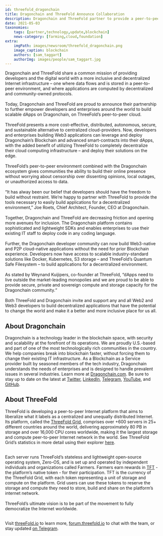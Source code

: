 ```yaml
---
id: threefold_dragonchain
title: Dragonchain and ThreeFold Announce Collaboration
description: Dragonchain and ThreeFold partner to provide a peer-to-peer cloud for Dragonchain’s growing developer community
date: 2021-05-03
taxonomies:
    tags: [partner,technology,update,blockchain]
    news-category: [farming,cloud,foundation]
extra:
    imgPath: images/newsroom/threefold_dragonchain.png
    image_caption: blockchain
    authors: [sam_taggart]
    authorImg: images/people/sam_taggart.jpg
---
```


Dragonchain and ThreeFold share a common mission of providing developers and the digital world with a more inclusive and decentralized Internet infrastructure – one where data flows and is stored in a peer-to-peer environment, and where applications are computed by decentralized and community-owned protocols.
<br/>
<br/>
Today, Dragonchain and ThreeFold are proud to announce their partnership to further empower developers and enterprises around the world to build scalable dApps on Dragonchain, on ThreeFold’s peer-to-peer cloud.
<br/>
<br/>
ThreeFold presents a more cost-effective, distributed, autonomous, secure, and sustainable alternative to centralized cloud-providers. Now, developers and enterprises building Web3 applications can leverage and deploy Dragonchain’s Blockchain and advanced smart-contracts into their dApps, with the added benefit of utilizing ThreeFold to completely decentralize their cloud computing infrastructure – and deploy their solutions on the edge.
<br/>
<br/>
ThreeFold’s peer-to-peer environment combined with the Dragonchain ecosystem gives communities the ability to build their online presence without worrying about censorship over dissenting opinions, local outages, or unauthorized access to data.
<br/>
<br/>
“It has alway been our belief that developers should have the freedom to build without restraint. We’re happy to partner with ThreeFold to provide the tools necessary to easily build applications for a decentralized environment,” Joe Roets, Chief Architect, Founder, CEO at Dragonchain.
<br/>
<br/>
Together, Dragonchain and ThreeFold are decreasing friction and opening more avenues for inclusion. The Dragonchain platform contains sophisticated and lightweight SDKs and enables enterprises to use their existing IT staff to deploy code in any coding language. 
<br/>
<br/>
Further, the Dragonchain developer community can now build Web3-native and P2P cloud-native applications without the need for prior Blockchain experience. Developers now have access to scalable industry-standard solutions like Docker, Kubernetes, S3 storage – and ThreeFold’s Quantum Safe Filesystem – to build applications for a decentralized environment. 
<br/>
<br/>
As stated by Weynand Kuijipers, co-founder at ThreeFold, “dApps need to live outside the market-leading monopolies and we are proud to be able to provide secure, private and sovereign compute and storage capacity for the Dragonchain community.“
<br/>
<br/>
Both ThreeFold and Dragonchain invite and support any and all Web2 and Web3 developers to build decentralized applications that have the potential to change the world and make it a better and more inclusive place for us all.

## About Dragonchain 

Dragonchain is a technology leader in the blockchain space, with security and scalability at the forefront of its operations. We are proudly U.S.-based and part of one of the most technologically rich communities in the country. We help companies break into blockchain faster, without forcing them to change their existing IT infrastructure. As a Blockchain as a Service provider built by seasoned members of the tech industry, Dragonchain understands the needs of enterprises and is designed to handle prevalent issues in several industries. Learn more at [Dragonchain.com](https://dragonchain.com/). Be sure to stay up to date on the latest at [Twitter](https://twitter.com/dragonchaingang), [LinkedIn](https://www.linkedin.com/company/dragonchain/), [Telegram](https://t.me/dragontalk), [YouTube](https://www.youtube.com/c/DragonchainOfficial), and [GitHub](https://github.com/dragonchain-inc).

## About ThreeFold 

ThreeFold is developing a peer-to-peer Internet platform that aims to liberalize what it labels as a centralized and unequally distributed Internet. Its platform, called the [ThreeFold Grid](https://threefold.io/info/threefold#/threefold__grid_home), comprises over +600 servers in 25+ different countries around the world, delivering approximately 80 PB in storage and over 16,000 CPU cores worldwide, making it the largest storage and compute peer-to-peer Internet network in the world. See ThreeFold Grid’s statistics in more detail using their explorer [here](https://explorer.threefold.io/all). 
<br/>
<br/>

Each server runs ThreeFold’s stateless and lightweight open-source operating system, Zero-OS, and is set up and operated by independent individuals and organizations called Farmers. Farmers earn rewards in [TFT](https://threefold.io/info/threefold#/threefold__token_home) - the platform’s native token - for their participation. TFT is the currency of the ThreeFold Grid, with each token representing a unit of storage and compute on the platform. Grid users can use these tokens to reserve the storage and compute they need to store, build and share on the platform’s internet network.
<br/>
<br/>
ThreeFold’s ultimate vision is to be part of the movement to fully democratize the Internet worldwide. 
<br/>
<br/>

Visit [threeFold.io](https://threefold.io) to learn more, [forum.threefold.io](https://forum.threefold.io) to chat with the team, or stay updated [on Telegram](https://t.me/threefoldnews).